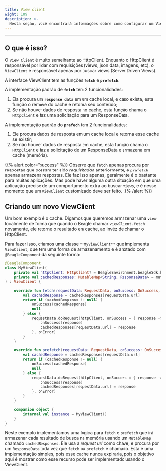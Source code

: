 ```yaml
---
title: View client
wight: 109
description: >-
  Nesta seção, você encontrará informações sobre como configurar um ViewClient customizado no Beagle Android.
---
```


---

## O que é isso?

O `View Client` é muito semelhante ao HttpClient. Enquanto o HttpClient é responsável por lidar com requisições (views, json data, imagens, etc), o ``ViewClient`` é responsável apenas por buscar views (Server Driven Views).

A interface ViewClient tem as funções **`fetch`** e **`prefetch`**.

A implementação padrão de **`fetch`** tem 2 funcionalidades:

1. Ela procura um **`response data`** em um cache local, e caso exista, esta função o remove do cache e retorna seu conteúdo;
2. Se não houver dados de resposta no cache, esta função chama o `HttpClient` e faz uma solicitação para um ResponseData.

A implementação padrão do **`prefech`** tem 2 funcionalidades:

1. Ele procura dados de resposta em um cache local e retorna esse cache se existir;
2. Se não houver dados de resposta em cache, esta função chama o `HttpClient` e faz a solicitação de um ResponseData e armazena em cache (memória).

{{% alert color="success" %}}
Observe que `fetch` apenas procura por respostas que possam ter sido *requisitadas* anteriormente, e `prefetch` apenas armazena respostas. Ele faz isso apenas, geralmente é o bastante para muitas aplicações. Mas pode haver alguma outra situação em que uma aplicação precise de um comportamento extra ao buscar `views`, e é nesse momento que um `ViewClient` customizado deve ser feito.
{{% /alert %}}

## Criando um novo ViewClient

Um bom exemplo é o cache. Digamos que queremos armazenar uma `view` localmente de forma que quando o Beagle chamar `viewClient.fetch` novamente, ele retorne o resultado em cache, ao invéz de chamar o HttpClient.

Para fazer isso, criamos uma classe ``**MyViewClient**`` que implementa ``ViewClient``, que tem uma forma de armazenamento e é anotado com `@BeagleComponent` da seguinte forma:

```kotlin
@BeagleComponent
class MyViewClient(
    private val httpClient: HttpClient? = BeagleEnvironment.beagleSdk.httpClientFactory?.create(),
    private val cachedResponses: MutableMap<String, ResponseData> = mutableMapOf()
) : ViewClient {

    override fun fetch(requestData: RequestData, onSuccess: OnSuccess, onError: OnError): RequestCall? {
        val cachedResponse = cachedResponses[requestData.url]
        return if (cachedResponse != null) {
            onSuccess(cachedResponse)
            null
        } else {
            requestData.doRequest(httpClient, onSuccess = { response ->
                onSuccess(response)
                cachedResponses[requestData.url] = response
            }, onError)
        }
    }

    override fun prefetch(requestData: RequestData, onSuccess: OnSuccess, onError: OnError): RequestCall? {
        val cachedResponse = cachedResponses[requestData.url]
        return if (cachedResponse != null) {
            onSuccess(cachedResponse)
            null
        } else {
            requestData.doRequest(httpClient, onSuccess = { response ->
                onSuccess(response)
                cachedResponses[requestData.url] = response
            }, onError)
        }
    }

    companion object {
        internal val instance = MyViewClient()
    }
}

```

Neste exemplo implementamos uma lógica para `fetch` e `prefetch` que irá armazenar cada resultado de busca na memória usando um `MutableMap` chamado `cachedResponses`. Ele usa a *request url* como chave, e procura por um ``ResponseData`` toda vez que `fetch` ou `prefetch` é chamado. Esta é uma implementação simples, pois esse cache nunca expiraria, pois o objetivo aqui é mostrar como esse recurso pode ser implementado usando o ViewClient.
